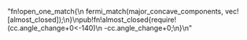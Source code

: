 "fn!open_one_match{\n    fermi_match(major_concave_components, vec![almost_closed]);\n}\npub!fn!almost_closed{require!(cc.angle_change+0<-140)\n    -cc.angle_change+0;\n}\n"